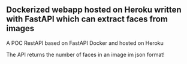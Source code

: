 ## Dockerized webapp hosted on Heroku written with FastAPI which can extract faces from images

A POC RestAPI based on FastAPI Docker and hosted on Heroku

The API returns the number of faces in an image im json format!

